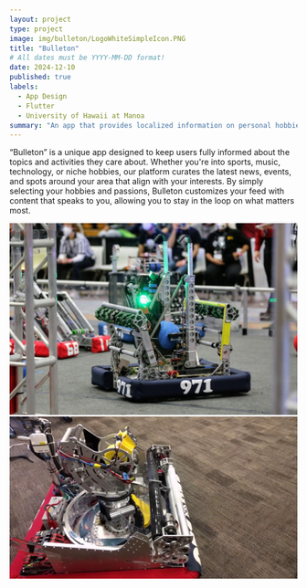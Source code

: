 ```yaml
---
layout: project
type: project
image: img/bulleton/LogoWhiteSimpleIcon.PNG
title: "Bulleton"
# All dates must be YYYY-MM-DD format!
date: 2024-12-10
published: true
labels:
  - App Design
  - Flutter
  - University of Hawaii at Manoa
summary: "An app that provides localized information on personal hobbies and other interests"
---
```

“Bulleton” is a unique app designed to keep users fully informed about the topics and activities they care about. Whether you're into sports, music, technology, or niche hobbies, our platform curates the latest news, events, and spots around your area that align with your interests. By simply selecting your hobbies and passions, Bulleton customizes your feed with content that speaks to you, allowing you to stay in the loop on what matters most.

<div class="text-center p-4">
  <img width="620px" 
       src="../img/971/rob1.jpeg"
       class="img-thumbnail" >
  <img width="620px" 
      src="../img/971/rob2.jpeg"
       class="img-thumbnail" >
</div>
